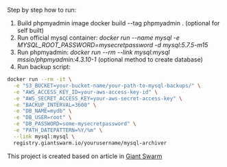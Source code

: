 Step by step how to run:

1. Build phpmyadmin image docker build --tag phpmyadmin . (optional for self built)
2. Run official mysql container: *docker run --name mysql -e MYSQL_ROOT_PASSWORD=mysecretpassword -d mysql:5.7.5-m15*
3. Run phpmyadmin: *docker run --rm --link mysql:mysql mssio/phpmyadmin:4.3.10-1* (optional method to create database)
4. Run backup script:

```sh
docker run --rm -it \
  -e "S3_BUCKET=your-bucket-name/your-path-to-mysql-backups/" \
  -e "AWS_ACCESS_KEY_ID=your-aws-access-key-id" \
  -e "AWS_SECRET_ACCESS_KEY=your-aws-secret-access-key" \
  -e "BACKUP_INTERVAL=3600" \
  -e "DB_NAME=mydb" \
  -e "DB_USER=root" \
  -e "DB_PASSWORD=some-mysecretpassword" \
  -e "PATH_DATEPATTERN=%Y/%m" \
  --link mysql:mysql \
  registry.giantswarm.io/yourusername/mysql-archiver
```

This project is created based on article in [Giant Swarm](http://docs.giantswarm.io/guides/mysql-backup/) 